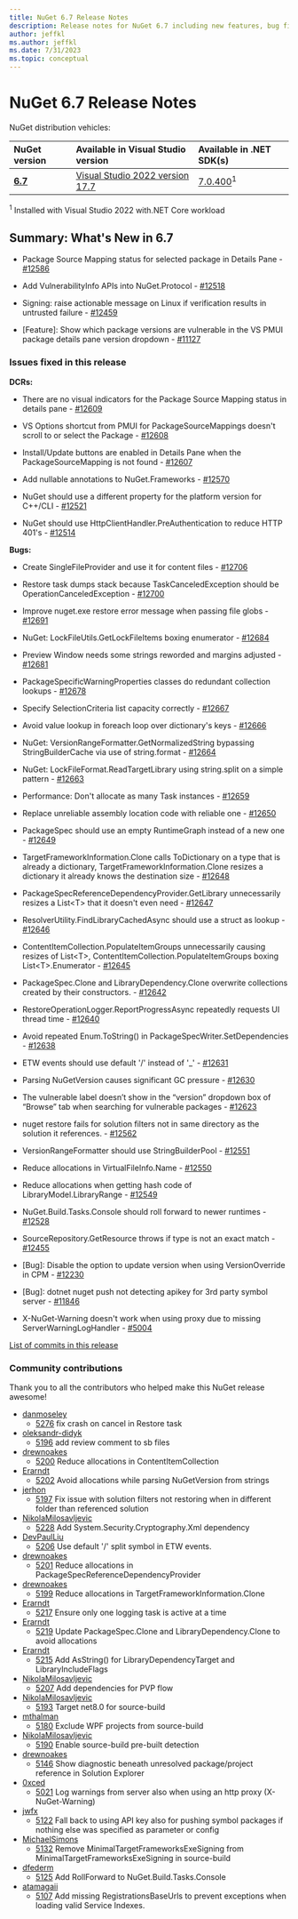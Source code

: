 ```yaml
---
title: NuGet 6.7 Release Notes
description: Release notes for NuGet 6.7 including new features, bug fixes, and DCRs.
author: jeffkl
ms.author: jeffkl
ms.date: 7/31/2023
ms.topic: conceptual
---
```


# NuGet 6.7 Release Notes

NuGet distribution vehicles:

| NuGet version | Available in Visual Studio version | Available in .NET SDK(s) |
|:---|:---|:---|
| [**6.7**](https://nuget.org/downloads) | [Visual Studio 2022 version 17.7](https://visualstudio.microsoft.com/downloads/) | [7.0.400](https://dotnet.microsoft.com/download/dotnet-core/7.0)<sup>1</sup> |

<sup>1</sup> Installed with Visual Studio 2022 with.NET Core workload

## Summary: What's New in 6.7

* Package Source Mapping status for selected package in Details Pane - [#12586](https://github.com/NuGet/Home/issues/12586)

* Add VulnerabilityInfo APIs into NuGet.Protocol - [#12518](https://github.com/NuGet/Home/issues/12518)

* Signing:  raise actionable message on Linux if verification results in untrusted failure - [#12459](https://github.com/NuGet/Home/issues/12459)

* [Feature]: Show which package versions are vulnerable in the VS PMUI package details pane version dropdown - [#11127](https://github.com/NuGet/Home/issues/11127)

### Issues fixed in this release

**DCRs:**

* There are no visual indicators for the Package Source Mapping status in details pane - [#12609](https://github.com/NuGet/Home/issues/12609)

* VS Options shortcut from PMUI for PackageSourceMappings doesn't scroll to or select the Package - [#12608](https://github.com/NuGet/Home/issues/12608)

* Install/Update buttons are enabled in Details Pane when the PackageSourceMapping is not found - [#12607](https://github.com/NuGet/Home/issues/12607)

* Add nullable annotations to NuGet.Frameworks - [#12570](https://github.com/NuGet/Home/issues/12570)

* NuGet should use a different property for the platform version for C++/CLI - [#12521](https://github.com/NuGet/Home/issues/12521)

* NuGet should use HttpClientHandler.PreAuthentication to reduce HTTP 401's - [#12514](https://github.com/NuGet/Home/issues/12514)

**Bugs:**

* Create SingleFileProvider and use it for content files - [#12706](https://github.com/NuGet/Home/issues/12706)

* Restore task dumps stack because TaskCanceledException should be OperationCanceledException - [#12700](https://github.com/NuGet/Home/issues/12700)

* Improve nuget.exe restore error message when passing file globs - [#12691](https://github.com/NuGet/Home/issues/12691)

* NuGet: LockFileUtils.GetLockFileItems boxing enumerator - [#12684](https://github.com/NuGet/Home/issues/12684)

* Preview Window needs some strings reworded and margins adjusted - [#12681](https://github.com/NuGet/Home/issues/12681)

* PackageSpecificWarningProperties classes do redundant collection lookups - [#12678](https://github.com/NuGet/Home/issues/12678)

* Specify SelectionCriteria list capacity correctly - [#12667](https://github.com/NuGet/Home/issues/12667)

* Avoid value lookup in foreach loop over dictionary's keys - [#12666](https://github.com/NuGet/Home/issues/12666)

* NuGet: VersionRangeFormatter.GetNormalizedString bypassing StringBuilderCache via use of string.format - [#12664](https://github.com/NuGet/Home/issues/12664)

* NuGet: LockFileFormat.ReadTargetLibrary using string.split on a simple pattern - [#12663](https://github.com/NuGet/Home/issues/12663)

* Performance: Don't allocate as many Task instances - [#12659](https://github.com/NuGet/Home/issues/12659)

* Replace unreliable assembly location code with reliable one - [#12650](https://github.com/NuGet/Home/issues/12650)

* PackageSpec should use an empty RuntimeGraph instead of a new one - [#12649](https://github.com/NuGet/Home/issues/12649)

* TargetFrameworkInformation.Clone calls ToDictionary on a type that is already a dictionary, TargetFrameworkInformation.Clone resizes a dictionary it already knows the destination size - [#12648](https://github.com/NuGet/Home/issues/12648)

* PackageSpecReferenceDependencyProvider.GetLibrary unnecessarily resizes a List&lt;T&gt; that it doesn't even need - [#12647](https://github.com/NuGet/Home/issues/12647)

* ResolverUtility.FindLibraryCachedAsync should use a struct as lookup - [#12646](https://github.com/NuGet/Home/issues/12646)

* ContentItemCollection.PopulateItemGroups unnecessarily causing resizes of List&lt;T&gt;, ContentItemCollection.PopulateItemGroups boxing List&lt;T&gt;.Enumerator - [#12645](https://github.com/NuGet/Home/issues/12645)

* PackageSpec.Clone and LibraryDependency.Clone overwrite collections created by their constructors. - [#12642](https://github.com/NuGet/Home/issues/12642)

* RestoreOperationLogger.ReportProgressAsync repeatedly requests UI thread time - [#12640](https://github.com/NuGet/Home/issues/12640)

* Avoid repeated Enum.ToString() in PackageSpecWriter.SetDependencies - [#12638](https://github.com/NuGet/Home/issues/12638)

* ETW events should use default '/' instead of '_' - [#12631](https://github.com/NuGet/Home/issues/12631)

* Parsing NuGetVersion causes significant GC pressure - [#12630](https://github.com/NuGet/Home/issues/12630)

* The vulnerable label doesn’t show in the “version” dropdown box of “Browse” tab when searching for vulnerable packages  - [#12623](https://github.com/NuGet/Home/issues/12623)

* nuget restore fails for solution filters not in same directory as the solution it references. - [#12562](https://github.com/NuGet/Home/issues/12562)

* VersionRangeFormatter should use StringBuilderPool - [#12551](https://github.com/NuGet/Home/issues/12551)

* Reduce allocations in VirtualFileInfo.Name - [#12550](https://github.com/NuGet/Home/issues/12550)

* Reduce allocations when getting hash code of LibraryModel.LibraryRange - [#12549](https://github.com/NuGet/Home/issues/12549)

* NuGet.Build.Tasks.Console should roll forward to newer runtimes - [#12528](https://github.com/NuGet/Home/issues/12528)

* SourceRepository.GetResource throws if type is not an exact match - [#12455](https://github.com/NuGet/Home/issues/12455)

* [Bug]: Disable the option to update version when using VersionOverride in CPM - [#12230](https://github.com/NuGet/Home/issues/12230)

* [Bug]: dotnet nuget push not detecting apikey for 3rd party symbol server - [#11846](https://github.com/NuGet/Home/issues/11846)

* X-NuGet-Warning doesn't work when using proxy due to missing ServerWarningLogHandler - [#5004](https://github.com/NuGet/Home/issues/5004)

[List of commits in this release](https://github.com/NuGet/NuGet.Client/compare/6.7.0.127...6.6.1.2)

### Community contributions

Thank you to all the contributors who helped make this NuGet release awesome!

* [danmoseley](https://github.com/danmoseley)
  * [5276](https://github.com/NuGet/NuGet.Client/pull/5276) fix crash on cancel in Restore task
* [oleksandr-didyk](https://github.com/oleksandr-didyk)
  * [5196](https://github.com/NuGet/NuGet.Client/pull/5196) add review comment to sb files
* [drewnoakes](https://github.com/drewnoakes)
  * [5200](https://github.com/NuGet/NuGet.Client/pull/5200) Reduce allocations in ContentItemCollection
* [Erarndt](https://github.com/Erarndt)
  * [5202](https://github.com/NuGet/NuGet.Client/pull/5202) Avoid allocations while parsing NuGetVersion from strings
* [jerhon](https://github.com/jerhon)
  * [5197](https://github.com/NuGet/NuGet.Client/pull/5197) Fix issue with solution filters not restoring when in different folder than referenced solution
* [NikolaMilosavljevic](https://github.com/NikolaMilosavljevic)
  * [5228](https://github.com/NuGet/NuGet.Client/pull/5228) Add System.Security.Cryptography.Xml dependency
* [DevPaulLiu](https://github.com/DevPaulLiu)
  * [5206](https://github.com/NuGet/NuGet.Client/pull/5206) Use default '/' split symbol in ETW events.
* [drewnoakes](https://github.com/drewnoakes)
  * [5201](https://github.com/NuGet/NuGet.Client/pull/5201) Reduce allocations in PackageSpecReferenceDependencyProvider
* [drewnoakes](https://github.com/drewnoakes)
  * [5199](https://github.com/NuGet/NuGet.Client/pull/5199) Reduce allocations in TargetFrameworkInformation.Clone
* [Erarndt](https://github.com/Erarndt)
  * [5217](https://github.com/NuGet/NuGet.Client/pull/5217) Ensure only one logging task is active at a time
* [Erarndt](https://github.com/Erarndt)
  * [5219](https://github.com/NuGet/NuGet.Client/pull/5219) Update PackageSpec.Clone and LibraryDependency.Clone to avoid allocations
* [Erarndt](https://github.com/Erarndt)
  * [5215](https://github.com/NuGet/NuGet.Client/pull/5215) Add AsString() for LibraryDependencyTarget and LibraryIncludeFlags
* [NikolaMilosavljevic](https://github.com/NikolaMilosavljevic)
  * [5207](https://github.com/NuGet/NuGet.Client/pull/5207) Add dependencies for PVP flow
* [NikolaMilosavljevic](https://github.com/NikolaMilosavljevic)
  * [5193](https://github.com/NuGet/NuGet.Client/pull/5193) Target net8.0 for source-build
* [mthalman](https://github.com/mthalman)
  * [5180](https://github.com/NuGet/NuGet.Client/pull/5180) Exclude WPF projects from source-build
* [NikolaMilosavljevic](https://github.com/NikolaMilosavljevic)
  * [5190](https://github.com/NuGet/NuGet.Client/pull/5190) Enable source-build pre-built detection
* [drewnoakes](https://github.com/drewnoakes)
  * [5146](https://github.com/NuGet/NuGet.Client/pull/5146) Show diagnostic beneath unresolved package/project reference in Solution Explorer
* [0xced](https://github.com/0xced)
  * [5021](https://github.com/NuGet/NuGet.Client/pull/5021) Log warnings from server also when using an http proxy (X-NuGet-Warning)
* [jwfx](https://github.com/jwfx)
  * [5122](https://github.com/NuGet/NuGet.Client/pull/5122) Fall back to using API key also for pushing symbol packages if nothing else was specified as parameter or config
* [MichaelSimons](https://github.com/MichaelSimons)
  * [5132](https://github.com/NuGet/NuGet.Client/pull/5132) Remove MinimalTargetFrameworksExeSigning from MinimalTargetFrameworksExeSigning in source-build
* [dfederm](https://github.com/dfederm)
  * [5125](https://github.com/NuGet/NuGet.Client/pull/5125) Add RollForward to NuGet.Build.Tasks.Console
* [atamagaii](https://github.com/atamagaii)
  * [5107](https://github.com/NuGet/NuGet.Client/pull/5107) Add missing RegistrationsBaseUrls to prevent exceptions when loading valid Service Indexes.
